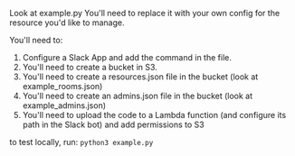 Look at example.py
You'll need to replace it with your own config for the resource you'd like to manage.

You'll need to:
1. Configure a Slack App and add the command in the file.
2. You'll need to create a bucket in S3.
3. You'll need to create a resources.json file in the bucket (look at example_rooms.json)
4. You'll need to create an admins.json file in the bucket (look at example_admins.json)
5. You'll need to upload the code to a Lambda function (and configure its path in the Slack bot) and add permissions to S3

to test locally, run:
`python3 example.py`
